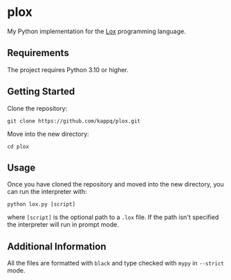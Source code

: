 # plox
My Python implementation for the [Lox](https://craftinginterpreters.com/the-lox-language.html) programming language.

## Requirements
The project requires Python 3.10 or higher.

## Getting Started
Clone the repository:
```
git clone https://github.com/kappq/plox.git
```
Move into the new directory:
```
cd plox
```

## Usage
Once you have cloned the repository and moved into the new directory, you can run the interpreter with:
```
python lox.py [script]
```
where `[script]` is the optional path to a `.lox` file. If the path isn't specified the interpreter will run in prompt mode.

## Additional Information
All the files are formatted with `black` and type checked with `mypy` in `--strict` mode.
